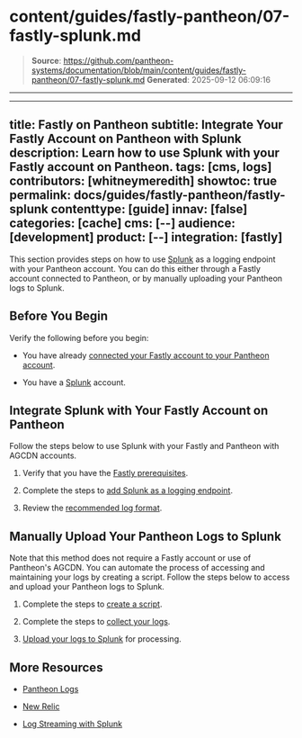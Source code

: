 # content/guides/fastly-pantheon/07-fastly-splunk.md

> **Source**: https://github.com/pantheon-systems/documentation/blob/main/content/guides/fastly-pantheon/07-fastly-splunk.md
> **Generated**: 2025-09-12 06:09:16

---

---
title: Fastly on Pantheon
subtitle: Integrate Your Fastly Account on Pantheon with Splunk
description: Learn how to use Splunk with your Fastly account on Pantheon.
tags: [cms, logs]
contributors: [whitneymeredith]
showtoc: true
permalink: docs/guides/fastly-pantheon/fastly-splunk
contenttype: [guide]
innav: [false]
categories: [cache]
cms: [--]
audience: [development]
product: [--]
integration: [fastly]
---

This section provides steps on how to use [Splunk](https://www.splunk.com/) as a logging endpoint with your Pantheon account. You can do this either through a Fastly account connected to Pantheon, or by manually uploading your Pantheon logs to Splunk.

## Before You Begin

Verify the following before you begin:

- You have already [connected your Fastly account to your Pantheon account](/guides/fastly-pantheon/connect-fastly).

- You have a [Splunk](https://www.splunk.com/) account.

## Integrate Splunk with Your Fastly Account on Pantheon

Follow the steps below to use Splunk with your Fastly and Pantheon with AGCDN accounts.

1. Verify that you have the [Fastly prerequisites](https://docs.fastly.com/en/guides/log-streaming-splunk#prerequisites).

1. Complete the steps to [add Splunk as a logging endpoint](https://docs.fastly.com/en/guides/log-streaming-splunk#adding-splunk-as-a-logging-endpoint).

1. Review the [recommended log format](https://docs.fastly.com/en/guides/log-streaming-splunk#recommended-log-format).

## Manually Upload Your Pantheon Logs to Splunk

Note that this method does not require a Fastly account or use of Pantheon's AGCDN. You can automate the process of accessing and maintaining your logs by creating a script. Follow the steps below to access and upload your Pantheon logs to Splunk.

1. Complete the steps to [create a script](/guides/logs-pantheon/automate-log-downloads#create-a-script).

1. Complete the steps to [collect your logs](/guides/logs-pantheon/automate-log-downloads#collect-logs).

1. [Upload your logs to Splunk](https://docs.splunk.com/Documentation/Splunk/8.2.6/Data/Uploaddata) for processing.

## More Resources

- [Pantheon Logs](/guides/logs-pantheon#available-logs)

- [New Relic](/guides/new-relic)

- [Log Streaming with Splunk](https://docs.fastly.com/en/guides/log-streaming-splunk)
